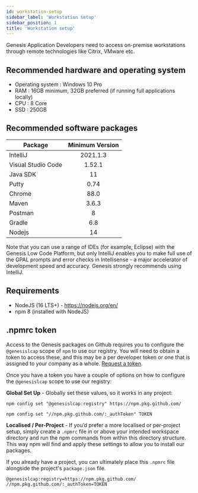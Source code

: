 ```yaml
---
id: workstation-setup
sidebar_label: 'Workstation setup'
sidebar_position: 1
title: 'Workstation setup'
---
```


Genesis Application Developers need to access on-premise workstations through remote technologies like Citrix, VMware etc.

## Recommended hardware and operating system

* Operating system : Windows 10 Pro
* RAM : 16GB minimum, 32GB preferred (if running full applications locally)
* CPU : 8 Core
* SSD : 250GB

## Recommended software packages

| Package	| Minimum Version| 
|--------------|:-----:|
| IntelliJ	| 2021.1.3|
|Visual Studio Code	| 1.52.1|
|Java SDK| 11|
| Putty	| 0.74|
| Chrome | 88.0|
| Maven	| 3.6.3|
| Postman	| 8|
| Gradle  | 6.8|
| Nodejs  |14|

Note that you can use a range of IDEs (for example, Eclipse) with the Genesis Low Code Platform, but only IntelliJ enables you to make full use of the GPAL prompts and error checks in Intellisense - a major accelerator of development speed and accuracy. Genesis strongly recommends using IntelliJ.

## Requirements

* NodeJS (16 LTS+) - https://nodejs.org/en/
* npm 8 (installed with NodeJS)

## .npmrc token

Access to the Genesis packages on Github requires you to configure the `@genesislcap` scope of `npm` to use our
registry. You will need to obtain a token to access these, and this may be a per developer token or one that is assigned
to your company as a whole. [Request a token](https://genesis.global/contact-us/).

Once you have a token you have a couple of options on how to configure the `@genesislcap` scope to use our registry:

**Global Set Up** - Globally set these values, so it works in any project:

```shell
npm config set "@genesislcap:registry" https://npm.pkg.github.com/
```

```shell
npm config set "//npm.pkg.github.com/:_authToken" TOKEN
```

**Localised / Per-Project** - If you’d prefer a more localised or per-project setup, simply create a `.npmrc` file in or
above your intended workspace directory and run the npm commands from within this directory structure. This way npm will
find and apply these settings to allow you to install our packages.

If you already have a project, you can ultimately place this `.npmrc` file alongside the project's `package.json` file.

```shell
@genesislcap:registry=https://npm.pkg.github.com/
//npm.pkg.github.com/:_authToken=TOKEN
```